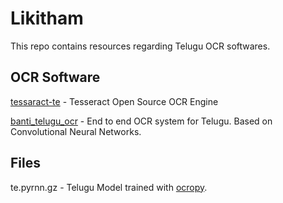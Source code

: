 # Likitham


This repo contains resources regarding Telugu OCR softwares.


## OCR Software

[tessaract-te](https://github.com/tesseract-ocr/tesseract) - Tesseract Open Source OCR Engine

[banti_telugu_ocr](https://github.com/TeluguOCR/banti_telugu_ocr) - End to end OCR system for Telugu. Based on Convolutional Neural Networks.


## Files

te.pyrnn.gz - Telugu Model trained with [ocropy](https://github.com/tmbdev/ocropy).
